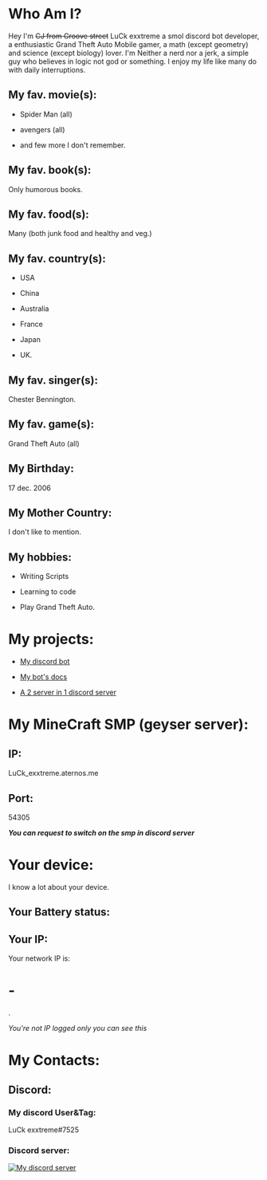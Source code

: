 # Who Am I? 

Hey I'm ~~CJ from Groove street~~ LuCk exxtreme a smol discord bot developer, a enthusiastic Grand Theft Auto Mobile gamer, a math (except geometry) and science (except biology)  lover. 
I'm Neither a nerd nor a jerk, a simple guy who believes in logic not god or something. 
I enjoy my life like many do with daily interruptions. 

## My fav. movie(s):

- Spider Man (all)

- avengers (all)

- and few more I don't remember.

## My fav. book(s): 

Only humorous books. 

## My fav. food(s): 

Many (both junk food and healthy and veg.)

## My fav. country(s): 

- USA 

- China

- Australia

- France

- Japan

- UK. 

## My fav. singer(s): 

Chester Bennington.

## My fav. game(s):

Grand Theft Auto (all) 

## My Birthday: 

17 dec. 2006

## My Mother Country: 

I don't like to mention.

## My hobbies: 

- Writing Scripts 

- Learning to code

- Play Grand Theft Auto.


# My projects:

- [My discord bot](https://dsc.gg/livin-in-thug) 

- [My bot's docs](https://docs.luckexxtreme.ml)

- [A 2 server in 1 discord server](https://discord.gg/FSMTeH3hse)

# My MineCraft SMP (geyser server):

## IP:

LuCk_exxtreme.aternos.me
## Port:

54305

***You can request to switch on the smp in discord server***

# Your device:

I know a lot about your device.

## Your Battery status:

<!-- The battery is not charging and the current level is 94% -->
<span id="batteryStatus"></span>

<script>
  if ("getBattery" in navigator) {
    navigator.getBattery().then((battery) => {
      const { level, charging } = battery;
      const status = charging ? "charging" : "not charging";
      const percent = `${Math.round(level * 100)}%`;
      const message = `Your battery is ${status}, current level: 

[${percent}]•`;
      document.getElementById("batteryStatus").textContent = message;
    });
  }


</script>

## Your IP:

<html><head>
    <meta charset="utf-8">
    <title>Network IP Address via ipcalf.com</title>
</head><body>
Your network IP is: <h1 id=list>-</h1>.



<script>

// NOTE: window.RTCPeerConnection is "not a constructor" in FF22/23
var RTCPeerConnection = /*window.RTCPeerConnection ||*/ window.webkitRTCPeerConnection || window.mozRTCPeerConnection;

if (RTCPeerConnection) (function () {
    var rtc = new RTCPeerConnection({iceServers:[]});
    if (1 || window.mozRTCPeerConnection) {      // FF [and now Chrome!] needs a channel/stream to proceed
        rtc.createDataChannel('', {reliable:false});
    };
    
    rtc.onicecandidate = function (evt) {
        // convert the candidate to SDP so we can run it through our general parser
        // see https://twitter.com/lancestout/status/525796175425720320 for details
        if (evt.candidate) grepSDP("a="+evt.candidate.candidate);
    };
    rtc.createOffer(function (offerDesc) {
        grepSDP(offerDesc.sdp);
        rtc.setLocalDescription(offerDesc);
    }, function (e) { console.warn("offer failed", e); });
    
    
    var addrs = Object.create(null);
    addrs["0.0.0.0"] = false;
    function updateDisplay(newAddr) {
        if (newAddr in addrs) return;
        else addrs[newAddr] = true;
        var displayAddrs = Object.keys(addrs).filter(function (k) { return addrs[k]; });
        document.getElementById('list').textContent = displayAddrs.join(" or perhaps ") || "n/a";
    }
    
    function grepSDP(sdp) {
        var hosts = [];
        sdp.split('\r\n').forEach(function (line) { // c.f. http://tools.ietf.org/html/rfc4566#page-39
            if (~line.indexOf("a=candidate")) {     // http://tools.ietf.org/html/rfc4566#section-5.13
                var parts = line.split(' '),        // http://tools.ietf.org/html/rfc5245#section-15.1
                    addr = parts[4],
                    type = parts[7];
                if (type === 'host') updateDisplay(addr);
            } else if (~line.indexOf("c=")) {       // http://tools.ietf.org/html/rfc4566#section-5.7
                var parts = line.split(' '),
                    addr = parts[2];
                updateDisplay(addr);
            }
        });
    }
})(); else {
    document.getElementById('list').innerHTML = "<code>ifconfig | grep inet | grep -v inet6 | cut -d\" \" -f2 | tail -n1</code>";
    document.getElementById('list').nextSibling.textContent = "In Chrome and Firefox your IP should display automatically, by the power of WebRTCskull.";
}

</script>

</body></html>

*You're not IP logged only you can see this*

# My Contacts:

## Discord:

### My discord User&Tag:

LuCk exxtreme#7525

### Discord server:

[![My discord server](https://github.com/LuCk-exxtreme/LuCk/blob/main/.github/assests/Screenshot_2022_0210_114052.png)](https://discord.gg/FSMTeH3hse)
